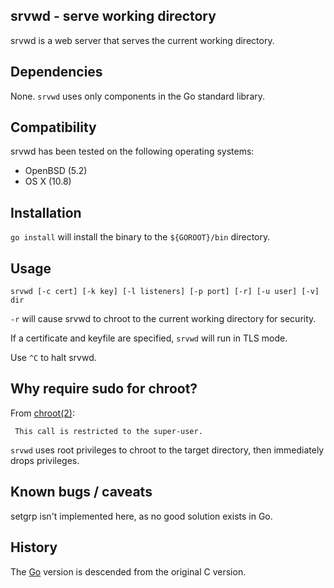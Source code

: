 srvwd - serve working directory
-------------------------------
srvwd is a web server that serves the current working directory.


Dependencies
------------
None. `srvwd` uses only components in the Go standard library.


Compatibility
-------------
srvwd has been tested on the following operating systems:
* OpenBSD (5.2)
* OS X (10.8)


Installation
------------
`go install` will install the binary to the `${GOROOT}/bin` directory.


Usage
-----
`srvwd [-c cert] [-k key] [-l listeners] [-p port] [-r] [-u user] [-v] dir`

`-r` will cause srvwd to chroot to the current working directory for security.

If a certificate and keyfile are specified, `srvwd` will run in TLS
mode.

Use `^C` to halt srvwd.


Why require sudo for chroot?
----------------------------
From [chroot(2)](http://www.openbsd.org/cgi-bin/man.cgi?query=chroot&apropos=0&sektion=2&manpath=OpenBSD+Current&arch=i386&format=ascii):

     This call is restricted to the super-user.

`srvwd` uses root privileges to chroot to the target directory, then immediately
drops privileges.


Known bugs / caveats
--------------------
setgrp isn't implemented here, as no good solution exists in Go.


History
-------
The [Go](http://www.golang.org) version is descended from the original C
version.
